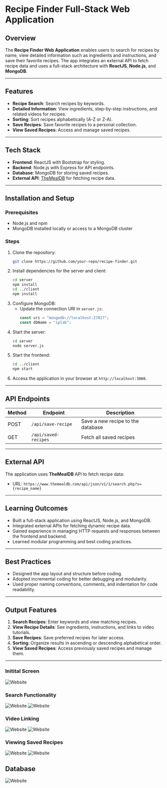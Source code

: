 # Recipe Finder Full-Stack Web Application

## Overview
The **Recipe Finder Web Application** enables users to search for recipes by name, view detailed information such as ingredients and instructions, and save their favorite recipes. The app integrates an external API to fetch recipe data and uses a full-stack architecture with **ReactJS**, **Node.js**, and **MongoDB**.

---

## Features
- **Recipe Search**: Search recipes by keywords.
- **Detailed Information**: View ingredients, step-by-step instructions, and related videos for recipes.
- **Sorting**: Sort recipes alphabetically (A-Z or Z-A).
- **Save Recipes**: Save favorite recipes to a personal collection.
- **View Saved Recipes**: Access and manage saved recipes.

---

## Tech Stack
- **Frontend**: ReactJS with Bootstrap for styling.
- **Backend**: Node.js with Express for API endpoints.
- **Database**: MongoDB for storing saved recipes.
- **External API**: [TheMealDB](https://www.themealdb.com/) for fetching recipe data.

---

## Installation and Setup
### Prerequisites
- Node.js and npm
- MongoDB installed locally or access to a MongoDB cluster

### Steps
1. Clone the repository:
   ```bash
   git clone https://github.com/your-repo/recipe-finder.git
   ```
2. Install dependencies for the server and client:
   ```bash
   cd server
   npm install
   cd ../client
   npm install
   ```
3. Configure MongoDB:
   - Update the connection URI in `server.js`:
     ```javascript
     const uri = "mongodb://localhost:27017";
     const dbName = "iplab";
     ```
4. Start the server:
   ```bash
   cd server
   node server.js
   ```
5. Start the frontend:
   ```bash
   cd ../client
   npm start
   ```
6. Access the application in your browser at `http://localhost:3000`.

---

## API Endpoints
| Method | Endpoint               | Description                     |
|--------|-------------------------|---------------------------------|
| POST   | `/api/save-recipe`      | Save a new recipe to the database |
| GET    | `/api/saved-recipes`    | Fetch all saved recipes         |

---

## External API
The application uses **TheMealDB** API to fetch recipe data:
- URL: `https://www.themealdb.com/api/json/v1/1/search.php?s={recipe_name}`

---

## Learning Outcomes
- Built a full-stack application using ReactJS, Node.js, and MongoDB.
- Integrated external APIs for fetching dynamic recipe data.
- Gained experience in managing HTTP requests and responses between the frontend and backend.
- Learned modular programming and best coding practices.

---

## Best Practices
- Designed the app layout and structure before coding.
- Adopted incremental coding for better debugging and modularity.
- Used proper naming conventions, comments, and indentation for code readability.

---

## Output Features
1. **Search Recipes**: Enter keywords and view matching recipes.
2. **View Recipe Details**: See ingredients, instructions, and links to video tutorials.
3. **Save Recipes**: Save preferred recipes for later access.
4. **Sorting**: Organize results in ascending or descending alphabetical order.
5. **View Saved Recipes**: Access previously saved recipes and manage them.

---
### Initital Screen
![Website](demo/1.jpg)

### Search Functionality
![Website](demo/4.jpg)
![Website](demo/5.jpg)

### Video Linking
![Website](demo/8.jpg)
![Website](demo/9.jpg)

### Viewing Saved Recipes
![Website](demo/12.jpg)
![Website](demo/13.jpg)

## Database
![Website](demo/14.jpg)
